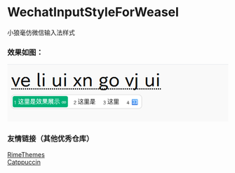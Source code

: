 # WechatInputStyleForWeasel
小狼毫仿微信输入法样式

### 效果如图：
![效果展示](./view.png)

### 友情链接（其他优秀仓库）
[RimeThemes](https://github.com/Sociopath221/RimeThemes)   
[Catppuccin](https://github.com/Slinet6056/rime-theme-catppuccin)
